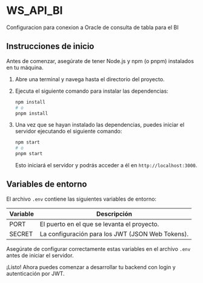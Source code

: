 # WS_API_BI

Configuracion para conexion a Oracle de consulta de tabla para el BI

## Instrucciones de inicio

Antes de comenzar, asegúrate de tener Node.js y npm (o pnpm) instalados en tu máquina.

1. Abre una terminal y navega hasta el directorio del proyecto.

2. Ejecuta el siguiente comando para instalar las dependencias:

   ```bash
   npm install
   # o
   pnpm install
   ```

3. Una vez que se hayan instalado las dependencias, puedes iniciar el servidor ejecutando el siguiente comando:

   ```bash
   npm start
   # o
   pnpm start
   ```

   Esto iniciará el servidor y podrás acceder a él en `http://localhost:3000`.

## Variables de entorno

El archivo `.env` contiene las siguientes variables de entorno:

| Variable | Descripción                                      |
| -------- | ------------------------------------------------ |
| PORT     | El puerto en el que se levanta el proyecto.      |
| SECRET   | La configuración para los JWT (JSON Web Tokens). |

Asegúrate de configurar correctamente estas variables en el archivo `.env` antes de iniciar el servidor.

¡Listo! Ahora puedes comenzar a desarrollar tu backend con login y autenticación por JWT.
